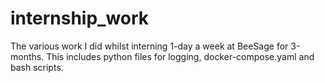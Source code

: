 # internship_work
The various work I did whilst interning 1-day a week at BeeSage for 3-months. This includes python files for logging, docker-compose.yaml and bash scripts.
